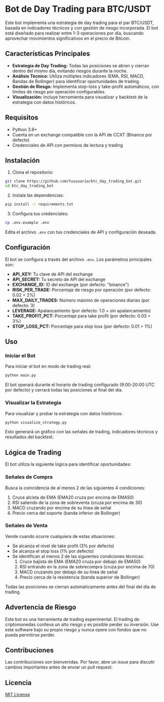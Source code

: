 # Bot de Day Trading para BTC/USDT

Este bot implementa una estrategia de day trading para el par BTC/USDT, basada en indicadores técnicos y con gestión de riesgo incorporada. El bot está diseñado para realizar entre 1-3 operaciones por día, buscando aprovechar movimientos significativos en el precio de Bitcoin.

## Características Principales

- **Estrategia de Day Trading:** Todas las posiciones se abren y cierran dentro del mismo día, evitando riesgos durante la noche.
- **Análisis Técnico:** Utiliza múltiples indicadores (EMA, RSI, MACD, Bandas de Bollinger) para identificar oportunidades de trading.
- **Gestión de Riesgo:** Implementa stop-loss y take-profit automáticos, con límites de riesgo por operación configurables.
- **Visualización:** Incluye herramienta para visualizar y backtest de la estrategia con datos históricos.

## Requisitos

- Python 3.8+
- Cuenta en un exchange compatible con la API de CCXT (Binance por defecto)
- Credenciales de API con permisos de lectura y trading

## Instalación

1. Clona el repositorio:
```bash
git clone https://github.com/tuusuario/btc_day_trading_bot.git
cd btc_day_trading_bot
```

2. Instala las dependencias:
```bash
pip install -r requirements.txt
```

3. Configura tus credenciales:
```bash
cp .env.example .env
```
Edita el archivo `.env` con tus credenciales de API y configuración deseada.

## Configuración

El bot se configura a través del archivo `.env`. Los parámetros principales son:

- **API_KEY:** Tu clave de API del exchange
- **API_SECRET:** Tu secreto de API del exchange
- **EXCHANGE_ID:** ID del exchange (por defecto: "binance")
- **RISK_PER_TRADE:** Porcentaje de riesgo por operación (por defecto: 0.02 = 2%)
- **MAX_DAILY_TRADES:** Número máximo de operaciones diarias (por defecto: 3)
- **LEVERAGE:** Apalancamiento (por defecto: 1.0 = sin apalancamiento)
- **TAKE_PROFIT_PCT:** Porcentaje para take profit (por defecto: 0.03 = 3%)
- **STOP_LOSS_PCT:** Porcentaje para stop loss (por defecto: 0.01 = 1%)

## Uso

### Iniciar el Bot

Para iniciar el bot en modo de trading real:
```bash
python main.py
```

El bot operará durante el horario de trading configurado (9:00-20:00 UTC por defecto) y cerrará todas las posiciones al final del día.

### Visualizar la Estrategia

Para visualizar y probar la estrategia con datos históricos:
```bash
python visualize_strategy.py
```

Esto generará un gráfico con las señales de trading, indicadores técnicos y resultados del backtest.

## Lógica de Trading

El bot utiliza la siguiente lógica para identificar oportunidades:

### Señales de Compra
Busca la coincidencia de al menos 2 de las siguientes 4 condiciones:
1. Cruce alcista de EMA (EMA20 cruza por encima de EMA50)
2. RSI saliendo de la zona de sobreventa (cruza por encima de 30)
3. MACD cruzando por encima de su línea de señal
4. Precio cerca del soporte (banda inferior de Bollinger)

### Señales de Venta
Vende cuando ocurre cualquiera de estas situaciones:
- Se alcanza el nivel de take profit (3% por defecto)
- Se alcanza el stop loss (1% por defecto)
- Se identifican al menos 2 de las siguientes condiciones técnicas:
  1. Cruce bajista de EMA (EMA20 cruza por debajo de EMA50)
  2. RSI entrando en la zona de sobrecompra (cruza por encima de 70)
  3. MACD cruzando por debajo de su línea de señal
  4. Precio cerca de la resistencia (banda superior de Bollinger)

Todas las posiciones se cierran automáticamente antes del final del día de trading.

## Advertencia de Riesgo

Este bot es una herramienta de trading experimental. El trading de criptomonedas conlleva un alto riesgo y es posible perder su inversión. Use este software bajo su propio riesgo y nunca opere con fondos que no pueda permitirse perder.

## Contribuciones

Las contribuciones son bienvenidas. Por favor, abre un issue para discutir cambios importantes antes de enviar un pull request.

## Licencia

[MIT License](LICENSE) 